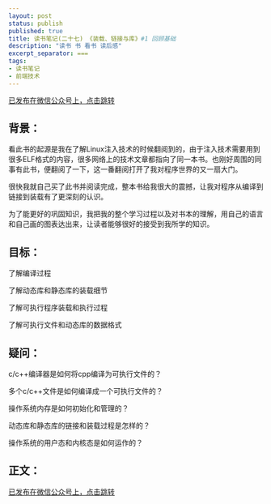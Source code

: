 ```yaml
---
layout: post
status: publish
published: true
title: 读书笔记(二十七) 《装载、链接与库》#1 回顾基础
description: "读书 书 看书 读后感"
excerpt_separator: ===
tags:
- 读书笔记
- 前端技术
---
```




[已发布在微信公众号上，点击跳转](https://mp.weixin.qq.com/s?__biz=MzU1ODY1ODY2NA==&mid=2247484732&idx=1&sn=e53f438b8815df3840208d7caa36f4f7&chksm=fc22603bcb55e92debcabe242e42139c805b56addbc5993c1f521e967806f5bb76d62b0bb612&token=890029854&lang=zh_CN#rd)


## 背景：

看此书的起源是我在了解Linux注入技术的时候翻阅到的，由于注入技术需要用到很多ELF格式的内容，很多网络上的技术文章都指向了同一本书。也刚好周围的同事有此书，便翻阅了一下，这一番翻阅打开了我对程序世界的又一扇大门。

很快我就自己买了此书并阅读完成，整本书给我很大的震撼，让我对程序从编译到链接到装载有了更深刻的认识。

为了能更好的巩固知识，我把我的整个学习过程以及对书本的理解，用自己的语言和自己画的图表达出来，让读者能够很好的接受到我所学的知识。

## 目标：

了解编译过程

了解动态库和静态库的装载细节

了解可执行程序装载和执行过程

了解可执行文件和动态库的数据格式

## 疑问：

c/c++编译器是如何将cpp编译为可执行文件的？

多个c/c++文件是如何编译成一个可执行文件的？

操作系统内存是如何初始化和管理的？

动态库和静态库的链接和装载过程是怎样的？

操作系统的用户态和内核态是如何运作的？

## 正文：


[已发布在微信公众号上，点击跳转](https://mp.weixin.qq.com/s?__biz=MzU1ODY1ODY2NA==&mid=2247484732&idx=1&sn=e53f438b8815df3840208d7caa36f4f7&chksm=fc22603bcb55e92debcabe242e42139c805b56addbc5993c1f521e967806f5bb76d62b0bb612&token=890029854&lang=zh_CN#rd)


